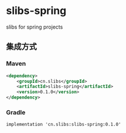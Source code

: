 # slibs-spring
slibs for spring projects


## 集成方式
### Maven
```xml
<dependency>
    <groupId>cn.slibs</groupId>
    <artifactId>slibs-spring</artifactId>
    <version>0.1.0</version>
</dependency>
```

### Gradle
```
implementation 'cn.slibs:slibs-spring:0.1.0'
```



